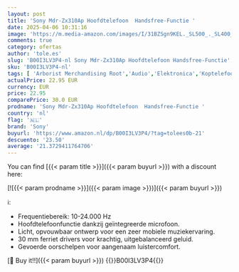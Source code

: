 ```yaml
---
layout: post
title: 'Sony Mdr-Zx310Ap Hoofdtelefoon  Handsfree-Functie '
date: 2025-04-06 10:31:16
image: 'https://m.media-amazon.com/images/I/31BZSgn9KEL._SL500_._SL400_.jpg'
comments: true
category: ofertas
author: 'tole.es'
slug: 'B00I3LV3P4-nl Sony Mdr-Zx310Ap Hoofdtelefoon Handsfree-Functie'
sku: 'B00I3LV3P4-nl'
tags: [ 'Arborist Merchandising Root','Audio','Elektronica','Koptelefoons & oordopjes','Koptelefoons, oordopjes & accessoires','Meest geliefd','Most_Loved_Small_1','Over-ear-koptelefoons','Self Service','Special Features Stores','Topkeuzes in accessoires','be0c145d-645e-47ab-b638-53e8112e3d67_0','be0c145d-645e-47ab-b638-53e8112e3d67_8201','be0c145d-645e-47ab-b638-53e8112e3d67_9601','sony','🇳🇱', ]
actualPrice: 22.95 EUR
currency: EUR
price: 22.95
comparePrice: 30.0 EUR
prodname: 'Sony Mdr-Zx310Ap Hoofdtelefoon  Handsfree-Functie '
country: 'nl'
flag: '🇳🇱'
brand: 'Sony'
buyurl: 'https://www.amazon.nl/dp/B00I3LV3P4/?tag=tolees0b-21'
descuento: '23.50'
average: '21.3729411764706'
---
```


You can find [{{< param title >}}]({{< param buyurl >}}) with a discount here:

[![{{< param prodname >}}]({{< param image >}})]({{< param buyurl >}})

ℹ️:

- Frequentiebereik: 10-24.000 Hz
- Hoofdtelefoonfunctie dankzij geïntegreerde microfoon.
- Licht, opvouwbaar ontwerp voor een zeer mobiele muziekervaring.
- 30 mm ferriet drivers voor krachtig, uitgebalanceerd geluid.
- Gevoerde oorschelpen voor aangenaam luistercomfort.

[🛒 Buy it!!]({{< param buyurl >}})
{{<world>}}B00I3LV3P4{{</world>}}
